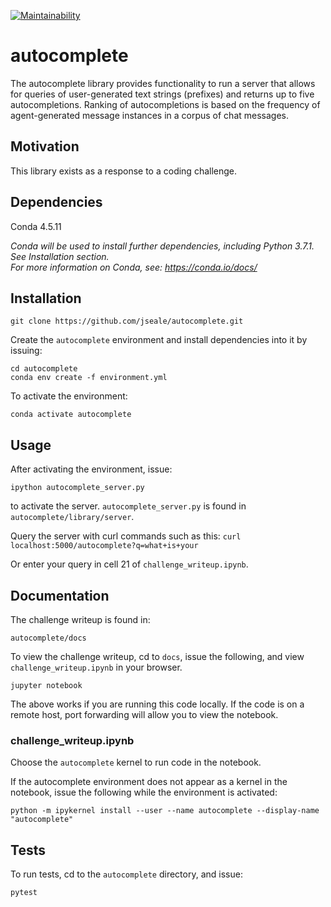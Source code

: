 [![Maintainability](https://api.codeclimate.com/v1/badges/a032938fea133db21c0d/maintainability)](https://codeclimate.com/repos/5beb899a714428026d005548/maintainability)

# autocomplete 
The autocomplete library provides functionality to run a server that allows for queries of user-generated text strings (prefixes) and returns up to five autocompletions. Ranking of autocompletions is based on the frequency of agent-generated message instances in a corpus of chat messages.

## Motivation 
This library exists as a response to a coding challenge.

## Dependencies 
Conda 4.5.11<br />

_Conda will be used to install further dependencies, including Python 3.7.1. See Installation section.<br />
For more information on Conda, see: https://conda.io/docs/_

## Installation 
```
git clone https://github.com/jseale/autocomplete.git
```
Create the `autocomplete` environment and install dependencies into it by issuing: <br /> 
```
cd autocomplete
conda env create -f environment.yml
```

To activate the environment:<br />
```
conda activate autocomplete
```

## Usage 
After activating the environment, issue: 
```
ipython autocomplete_server.py
```
to activate the server. `autocomplete_server.py` is found in `autocomplete/library/server`.

Query the server with curl commands such as this: 
```curl localhost:5000/autocomplete?q=what+is+your```

Or enter your query in cell 21 of `challenge_writeup.ipynb`.

## Documentation
The challenge writeup is found in: <br/>
```
autocomplete/docs
```
To view the challenge writeup, cd to `docs`, issue the following, 
and view `challenge_writeup.ipynb` in your browser. <br />
```
jupyter notebook
```
The above works if you are running this code locally. If the code is on a remote host, 
port forwarding will allow you to view the notebook. 

### challenge_writeup.ipynb
Choose the `autocomplete` kernel to run code in the notebook.

If the autocomplete environment does not appear as a kernel in the notebook, issue the following
while the environment is activated:<br />
```
python -m ipykernel install --user --name autocomplete --display-name "autocomplete"
```

## Tests
To run tests, cd to the `autocomplete` directory, and issue: <br />
```
pytest
```

